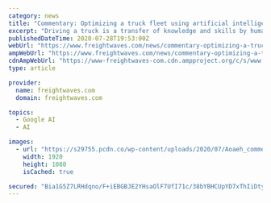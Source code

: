 ```yaml
---
category: news
title: "Commentary: Optimizing a truck fleet using artificial intelligence"
excerpt: "Driving a truck is a transfer of knowledge and skills by humans (at least now). High-dimensional problems are problems for which the relevant data on which decisions must be made has hundreds, possibly thousands of attributes,"
publishedDateTime: 2020-07-28T19:53:00Z
webUrl: "https://www.freightwaves.com/news/commentary-optimizing-a-truck-fleet"
ampWebUrl: "https://www.freightwaves.com/news/commentary-optimizing-a-truck-fleet/amp"
cdnAmpWebUrl: "https://www-freightwaves-com.cdn.ampproject.org/c/s/www.freightwaves.com/news/commentary-optimizing-a-truck-fleet/amp"
type: article

provider:
  name: freightwaves.com
  domain: freightwaves.com

topics:
  - Google AI
  - AI

images:
  - url: "https://s29755.pcdn.co/wp-content/uploads/2020/07/Aoaeh_commentary_072720_2.jpg"
    width: 1920
    height: 1080
    isCached: true

secured: "Bia1G5Z7LRHdqno/F+iEBGBJE2YHsaOlF7UfI71c/38bYBHCUpYD7xThIiDtyNMEAqU8KE9+ba06DhdMjZkUi3YvQ8+7tzgZ5Foqfq+b4nqPek6RbForjHDJwH8mnYEe0YM2B879FeBwYlsKvkVTsFKtx7dgeweaCrh0orUDxDjHzcjBvfjmtGV9pHJZsBaC8zE7ZFhQl/dFA7qsszuBWmV4es3Aq8D9eHMI1/PlJDqzf/R+ix/NjQrgtUb+TixWBIu8biYtxke3QsWP/7jnF8W4LHsvlLaU1Ap/Mv5+v2Rl6mjG3RNzXv/7sv19+cxfaSmDshaRpG0DYOrPDzbPXg==;6eFuK5TwuCmj6djsxNkWfg=="
---
```


